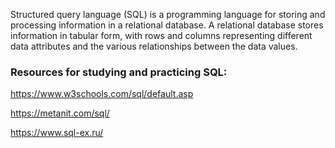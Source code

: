 Structured query language (SQL) is a programming language for storing and processing information in a relational database. A relational database stores information in tabular form, with rows and columns representing different data attributes and the various relationships between the data values.

### Resources for studying and practicing SQL:
https://www.w3schools.com/sql/default.asp <br>

https://metanit.com/sql/ <br>

https://www.sql-ex.ru/

